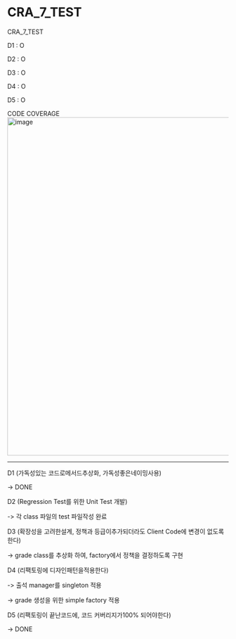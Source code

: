 # CRA_7_TEST
CRA_7_TEST

D1 : O

D2 : O

D3 : O

D4 : O

D5 : O

CODE COVERAGE
<img width="1320" height="769" alt="image" src="https://github.com/user-attachments/assets/a0dea4a4-28e1-407e-bb97-15c38809d985" />





------------------------------------------------------------------------------------------------------------------------------------------------
D1 (가독성있는 코드로메서드추상화, 가독성좋은네이밍사용)

-> DONE

D2 (Regression Test를 위한 Unit Test 개발)

 -> 각 class 파일의 test 파일작성 완료 

D3 (확장성을 고려한설계, 정책과 등급이추가되더라도 Client Code에 변경이 없도록 한다)

  -> grade class를 추상화 하여, factory에서 정책을 결정하도록 구현

D4 (리팩토링에 디자인패턴을적용한다)

  -> 출석 manager를 singleton 적용
  
  -> grade 생성을 위한 simple factory 적용
  
D5 (리팩토링이 끝난코드에, 코드 커버리지가100% 되어야한다)

-> DONE
